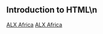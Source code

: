 ## Introduction to HTML\n
[ALX Africa](https://www.alxafrica.com/)
<a href=https://www.alxafrica.com>ALX Africa</a>
